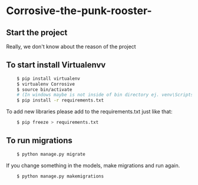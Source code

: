 # Corrosive-the-punk-rooster-

## Start the project

Really, we don't know about the reason of the project

## To start install Virtualenvv
    
```bash
    $ pip install virtualenv
    $ virtualenv Corrosive
    $ source bin/activate 
    # (In windows maybe is not inside of bin directory ej. venv\Scripts\activate.bat or something)
    $ pip install -r requirements.txt
```
To add new libraries please add to the requirements.txt just like that:
    
```bash
    $ pip freeze > requirements.txt
```
## To run migrations
    
```bash
    $ python manage.py migrate
```
If you change something in the models, make migrations and run again.

```bash
    $ python manage.py makemigrations 
```
